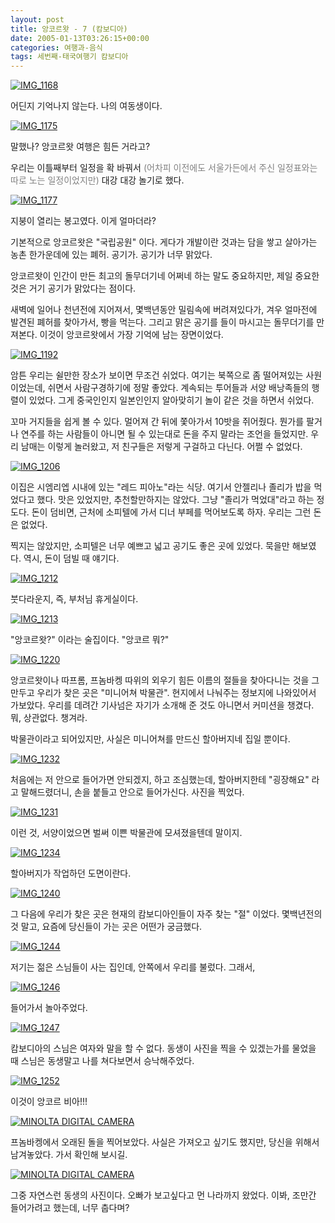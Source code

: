 ```yaml
---
layout: post
title: 앙코르왓 - 7 (캄보디아)
date: 2005-01-13T03:26:15+00:00
categories: 여행과-음식
tags: 세번째-태국여행기 캄보디아
---
```

<a href="http://jinto.pe.kr/571/img_1168" rel="attachment wp-att-3135"><img class="alignnone size-full wp-image-3135" src="http://jinto.pe.kr/wp-content/uploads/2005/01/IMG_1168.jpg" alt="IMG_1168" /></a>

어딘지 기억나지 않는다. 나의 여동생이다.

<a href="http://jinto.pe.kr/571/img_1175" rel="attachment wp-att-3137"><img src="http://jinto.pe.kr/wp-content/uploads/2005/01/IMG_1175.jpg" alt="IMG_1175" /></a>

말했나? 앙코르왓 여행은 힘든 거라고?

우리는 이틀째부터 일정을 확 바꿔서 <span style="color: #808080;">(어차피 이전에도 서울가든에서 주신 일정표와는 따로 노는 일정이었지만)</span> 대강 대강 놀기로 했다.

<a href="http://jinto.pe.kr/571/img_1177" rel="attachment wp-att-3138"><img src="http://jinto.pe.kr/wp-content/uploads/2005/01/IMG_1177.jpg" alt="IMG_1177" /></a>

지붕이 열리는 봉고였다. 이게 얼마더라?

기본적으로 앙코르왓은 "국립공원" 이다. 게다가 개발이란 것과는 담을 쌓고 살아가는 농촌 한가운데에 있는 폐허. 공기가. 공기가 너무 맑았다.

앙코르왓이 인간이 만든 최고의 돌무더기네 어쩌네 하는 말도 중요하지만, 제일 중요한 것은 거기 공기가 맑았다는 점이다.

새벽에 일어나 천년전에 지어져서, 몇백년동안 밀림속에 버려져있다가, 겨우 얼마전에 발견된 폐허를 찾아가서, 빵을 먹는다. 그리고 맑은 공기를 들이 마시고는 돌무더기를 만져본다. 이것이 앙코르왓에서 가장 기억에 남는 장면이었다.

<a href="http://jinto.pe.kr/571/img_1192" rel="attachment wp-att-3139"><img src="http://jinto.pe.kr/wp-content/uploads/2005/01/IMG_1192.jpg" alt="IMG_1192" /></a>

암튼 우리는 쉴만한 장소가 보이면 무조건 쉬었다. 여기는 북쪽으로 좀 떨어져있는 사원이었는데, 쉬면서 사람구경하기에 정말 좋았다. 계속되는 투어들과 서양 배낭족들의 행렬이 있었다. 그게 중국인인지 일본인인지 알아맞히기 놀이 같은 것을 하면서 쉬었다.

꼬마 거지들을 쉽게 볼 수 있다. 멀어져 간 뒤에 쫓아가서 10밧을 쥐어줬다. 뭔가를 팔거나 연주를 하는 사람들이 아니면 될 수 있는대로 돈을 주지 말라는 조언을 들었지만. 우리 남매는 이렇게 놀러왔고, 저 친구들은 저렇게 구걸하고 다닌다. 어쩔 수 없었다.

<a href="http://jinto.pe.kr/571/img_1206" rel="attachment wp-att-3140"><img src="http://jinto.pe.kr/wp-content/uploads/2005/01/IMG_1206.jpg" alt="IMG_1206" /></a>

이집은 시엠리엡 시내에 있는 "레드 피아노"라는 식당. 여기서 안젤리나 졸리가 밥을 먹었다고 했다. 맛은 있었지만, 추천할만하지는 않았다. 그냥 "졸리가 먹었대"라고 하는 정도다. 돈이 덤비면, 근처에 소피텔에 가서 디너 부페를 먹어보도록 하자. 우리는 그런 돈은 없었다.

찍지는 않았지만, 소피텔은 너무 예쁘고 넓고 공기도 좋은 곳에 있었다. 묵을만 해보였다. 역시, 돈이 덤빌 때 얘기다.

<a href="http://jinto.pe.kr/571/img_1212" rel="attachment wp-att-3141"><img src="http://jinto.pe.kr/wp-content/uploads/2005/01/IMG_1212.jpg" alt="IMG_1212" /></a>

붓다라운지, 즉, 부처님 휴게실이다.

<a href="http://jinto.pe.kr/571/img_1213" rel="attachment wp-att-3142"><img src="http://jinto.pe.kr/wp-content/uploads/2005/01/IMG_1213.jpg" alt="IMG_1213" /></a>

"앙코르왓?" 이라는 술집이다. "앙코르 뭐?"

<a href="http://jinto.pe.kr/571/img_1220" rel="attachment wp-att-3143"><img src="http://jinto.pe.kr/wp-content/uploads/2005/01/IMG_1220.jpg" alt="IMG_1220" /></a>

앙코르왓이나 따프롬, 프놈바켕 따위의 외우기 힘든 이름의 절들을 찾아다니는 것을 그만두고 우리가 찾은 곳은 "미니어쳐 박물관". 현지에서 나눠주는 정보지에 나와있어서 가보았다. 우리를 데려간 기사넘은 자기가 소개해 준 것도 아니면서 커미션을 챙겼다. 뭐, 상관없다. 챙겨라.

박물관이라고 되어있지만, 사실은 미니어쳐를 만드신 할아버지네 집일 뿐이다.

<a href="http://jinto.pe.kr/571/img_1232" rel="attachment wp-att-3145"><img src="http://jinto.pe.kr/wp-content/uploads/2005/01/IMG_1232.jpg" alt="IMG_1232" /></a>

처음에는 저 안으로 들어가면 안되겠지, 하고 조심했는데, 할아버지한테 "굉장해요" 라고 말해드렸더니, 손을 붙들고 안으로 들어가신다. 사진을 찍었다.

<a href="http://jinto.pe.kr/571/img_1231" rel="attachment wp-att-3144"><img src="http://jinto.pe.kr/wp-content/uploads/2005/01/IMG_1231.jpg" alt="IMG_1231" /></a>

이런 것, 서양이었으면 벌써 이쁜 박물관에 모셔졌을텐데 말이지.

<a href="http://jinto.pe.kr/571/img_1234" rel="attachment wp-att-3146"><img src="http://jinto.pe.kr/wp-content/uploads/2005/01/IMG_1234.jpg" alt="IMG_1234" /></a>

할아버지가 작업하던 도면이란다.

<a href="http://jinto.pe.kr/571/img_1240" rel="attachment wp-att-3147"><img src="http://jinto.pe.kr/wp-content/uploads/2005/01/IMG_1240.jpg" alt="IMG_1240" /></a>

그 다음에 우리가 찾은 곳은 현재의 캄보디아인들이 자주 찾는 "절" 이었다. 몇백년전의 것 말고, 요즘에 당신들이 가는 곳은 어떤가 궁금했다.

<a href="http://jinto.pe.kr/571/img_1244" rel="attachment wp-att-3148"><img src="http://jinto.pe.kr/wp-content/uploads/2005/01/IMG_1244.jpg" alt="IMG_1244" /></a>

저기는 젊은 스님들이 사는 집인데, 안쪽에서 우리를 불렀다. 그래서,

<a href="http://jinto.pe.kr/571/img_1246" rel="attachment wp-att-3149"><img src="http://jinto.pe.kr/wp-content/uploads/2005/01/IMG_1246.jpg" alt="IMG_1246" /></a>

들어가서 놀아주었다.

<a href="http://jinto.pe.kr/571/img_1247" rel="attachment wp-att-3150"><img src="http://jinto.pe.kr/wp-content/uploads/2005/01/IMG_1247.jpg" alt="IMG_1247" /></a>

캄보디아의 스님은 여자와 말을 할 수 없다. 동생이 사진을 찍을 수 있겠는가를 물었을 때 스님은 동생말고 나를 쳐다보면서 승낙해주었다.

<a href="http://jinto.pe.kr/571/img_1252" rel="attachment wp-att-3151"><img src="http://jinto.pe.kr/wp-content/uploads/2005/01/IMG_1252.jpg" alt="IMG_1252" /></a>

이것이 앙코르 비아!!!

<a href="http://jinto.pe.kr/571/minolta-digital-camera-87" rel="attachment wp-att-3153"><img src="http://jinto.pe.kr/wp-content/uploads/2005/01/PICT2298.jpg" alt="MINOLTA DIGITAL CAMERA" /></a>

프놈바켕에서 오래된 돌을 찍어보았다. 사실은 가져오고 싶기도 했지만, 당신을 위해서 남겨놓았다. 가서 확인해 보시길.

<a href="http://jinto.pe.kr/571/minolta-digital-camera-86" rel="attachment wp-att-3152"><img src="http://jinto.pe.kr/wp-content/uploads/2005/01/PICT2256.jpg" alt="MINOLTA DIGITAL CAMERA" /></a>

그중 자연스런 동생의 사진이다. 오빠가 보고싶다고 먼 나라까지 왔었다. 이봐, 조만간 들어가려고 했는데, 너무 춥다며?
